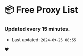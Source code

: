 # :package: Free Proxy List
### Updated every 15 minutes.

- Last updated: `2024-09-25 08:55`

:heart:
